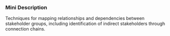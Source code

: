 ### Mini Description

Techniques for mapping relationships and dependencies between stakeholder groups, including identification of indirect stakeholders through connection chains.
